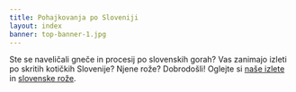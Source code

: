```yaml
---
title: Pohajkovanja po Sloveniji
layout: index
banner: top-banner-1.jpg
---
```

Ste se naveličali gneče in procesij po slovenskih gorah? Vas zanimajo izleti po skritih kotičkih Slovenije? Njene rože? Dobrodošli! Oglejte si [naše izlete](hikes) in [slovenske rože](flowers).